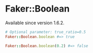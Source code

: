 # Faker::Boolean

Available since version 1.6.2.

```ruby
# Optional parameter: true_ratio=0.5
Faker::Boolean.boolean #=> true

Faker::Boolean.boolean(0.2) #=> false
```
